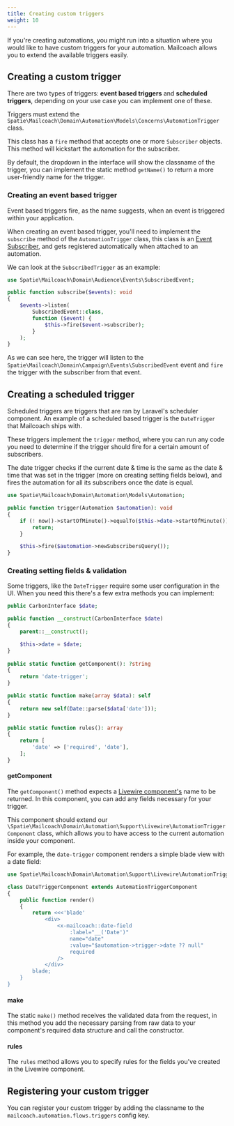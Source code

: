 ```yaml
---
title: Creating custom triggers
weight: 10
---
```


If you're creating automations, you might run into a situation where you would like to have custom triggers for your automation. Mailcoach allows you to extend the available triggers easily.

## Creating a custom trigger

There are two types of triggers: **event based triggers** and **scheduled triggers**, depending on your use case you can implement one of these.

Triggers must extend the `Spatie\Mailcoach\Domain\Automation\Models\Concerns\AutomationTrigger` class.

This class has a `fire` method that accepts one or more `Subscriber` objects. This method will kickstart the automation for the subscriber.

By default, the dropdown in the interface will show the classname of the trigger, you can implement the static method `getName()` to return a more user-friendly name for the trigger.

### Creating an event based trigger

Event based triggers fire, as the name suggests, when an event is triggered within your application.

When creating an event based trigger, you'll need to implement the `subscribe` method of the `AutomationTrigger` class, this class is an [Event Subscriber](https://laravel.com/docs/master/events#event-subscribers), and gets registered automatically when attached to an automation.

We can look at the `SubscribedTrigger` as an example:

```php
use Spatie\Mailcoach\Domain\Audience\Events\SubscribedEvent;

public function subscribe($events): void
{
    $events->listen(
        SubscribedEvent::class,
        function ($event) {
            $this->fire($event->subscriber);
        }
    );
}
```

As we can see here, the trigger will listen to the `Spatie\Mailcoach\Domain\Campaign\Events\SubscribedEvent` event and `fire` the trigger with the subscriber from that event.

## Creating a scheduled trigger

Scheduled triggers are triggers that are ran by Laravel's scheduler component. An example of a scheduled based trigger is the `DateTrigger` that Mailcoach ships with.

These triggers implement the `trigger` method, where you can run any code you need to determine if the trigger should fire for a certain amount of subscribers.

The date trigger checks if the current date & time is the same as the date & time that was set in the trigger (more on creating setting fields below), and fires the automation for all its subscribers once the date is equal.

```php
use Spatie\Mailcoach\Domain\Automation\Models\Automation;

public function trigger(Automation $automation): void
{
    if (! now()->startOfMinute()->equalTo($this->date->startOfMinute())) {
        return;
    }

    $this->fire($automation->newSubscribersQuery());
}
```

### Creating setting fields & validation

Some triggers, like the `DateTrigger` require some user configuration in the UI. When you need this there's a few extra methods you can implement:

```php
public CarbonInterface $date;

public function __construct(CarbonInterface $date)
{
    parent::__construct();

    $this->date = $date;
}
    
public static function getComponent(): ?string
{
    return 'date-trigger';
}

public static function make(array $data): self
{
    return new self(Date::parse($data['date']));
}

public static function rules(): array
{
    return [
        'date' => ['required', 'date'],
    ];
}
```

#### getComponent

The `getComponent()` method expects a [Livewire component's](https://laravel-livewire.com/docs/2.x/making-components) name to be returned. In this component, you can add any fields necessary for your trigger. 

This component should extend our `\Spatie\Mailcoach\Domain\Automation\Support\Livewire\AutomationTriggerComponent` class, which allows you to have access to the current automation inside your component.

For example, the `date-trigger` component renders a simple blade view with a date field:

```php
use Spatie\Mailcoach\Domain\Automation\Support\Livewire\AutomationTriggerComponent;

class DateTriggerComponent extends AutomationTriggerComponent
{
    public function render()
    {
        return <<<'blade'
            <div>
                <x-mailcoach::date-field
                    :label="__('Date')"
                    name="date"
                    :value="$automation->trigger->date ?? null"
                    required
                />
            </div>
        blade;
    }
}
```

#### make

The static `make()` method receives the validated data from the request, in this method you add the necessary parsing from raw data to your component's required data structure and call the constructor.

#### rules

The `rules` method allows you to specify rules for the fields you've created in the Livewire component.

## Registering your custom trigger

You can register your custom trigger by adding the classname to the `mailcoach.automation.flows.triggers` config key.

